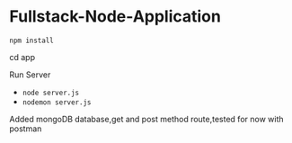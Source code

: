 # Fullstack-Node-Application
 
```npm install```    

cd app   

Run Server 
* ```node server.js```
* ```nodemon server.js```

Added mongoDB database,get and post method route,tested for now with postman